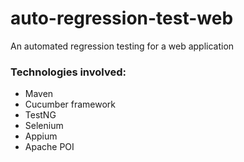 # auto-regression-test-web
An automated regression testing for a web application

### Technologies involved:
- Maven
- Cucumber framework
- TestNG
- Selenium
- Appium
- Apache POI
